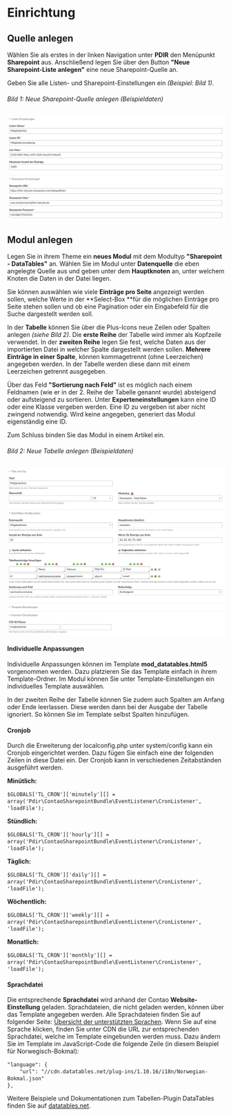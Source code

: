 # Einrichtung

## Quelle anlegen
Wählen Sie als erstes in der linken Navigation unter **PDIR** den Menüpunkt **Sharepoint** aus. Anschließend legen Sie über den Button **"Neue Sharepoint-Liste anlegen"** eine neue Sharepoint-Quelle an.

Geben Sie alle Listen- und Sharepoint-Einstellungen ein *(Beispiel: Bild 1)*.


###### Bild 1: Neue Sharepoint-Quelle anlegen (Beispieldaten)
![](sp-beispiel-quelle.png)

## Modul anlegen

Legen Sie in ihrem Theme ein **neues Modul** mit dem Modultyp **"Sharepoint - DataTables"** an. Wählen Sie im Modul unter **Datenquelle** die eben angelegte Quelle aus und geben unter dem **Hauptknoten** an, unter welchem Knoten die Daten in der Datei liegen.

Sie können auswählen wie viele **Einträge pro Seite** angezeigt werden sollen, welche Werte in der **Select-Box **für die möglichen Einträge pro Seite stehen sollen und ob eine Pagination oder ein Eingabefeld für die Suche dargestellt werden soll.

In der **Tabelle** können Sie über die Plus-Icons neue Zeilen oder Spalten anlegen *(siehe Bild 2)*. Die **erste Reihe** der Tabelle wird immer als Kopfzeile verwendet. In der **zweiten Reihe** legen Sie fest, welche Daten aus der importierten Datei in welcher Spalte dargestellt werden sollen. **Mehrere Einträge in einer Spalte**, können kommagetrennt (ohne Leerzeichen) angegeben werden. In der Tabelle werden diese dann mit einem Leerzeichen getrennt ausgegeben.

Über das Feld **"Sortierung nach Feld"** ist es möglich nach einem Feldnamen (wie er in der 2. Reihe der Tabelle genannt wurde) absteigend oder aufsteigend zu sortieren. Unter **Experteneinstellungen** kann eine ID oder eine Klasse vergeben werden. Eine ID zu vergeben ist aber nicht zwingend notwendig. Wird keine angegeben, generiert das Modul eigenständig eine ID.

Zum Schluss binden Sie das Modul in einem Artikel ein.

###### Bild 2: Neue Tabelle anlegen (Beispieldaten)
![](sp-beispiel-liste-anlegen.png)

#### Individuelle Anpassungen

Individuelle Anpassungen können im Template **mod_datatables.html5** vorgenommen werden. Dazu platzieren Sie das Template einfach in ihrem Template-Ordner. Im Modul können Sie unter Template-Einstellungen ein individuelles Template auswählen.

In der zweiten Reihe der Tabelle können Sie zudem auch Spalten am Anfang oder Ende leerlassen. Diese werden dann bei der Ausgabe der Tabelle ignoriert. So können Sie im Template selbst Spalten hinzufügen.

#### Cronjob

Durch die Erweiterung der localconfig.php unter system/config kann ein Cronjob eingerichtet werden. Dazu fügen Sie einfach eine der folgenden Zeilen in diese Datei ein. Der Cronjob kann in verschiedenen Zeitabständen ausgeführt werden.

**Minütlich:**
```
$GLOBALS['TL_CRON']['minutely'][] = array('Pdir\ContaoSharepointBundle\EventListener\CronListener', 'loadFile');
```

**Stündlich:**
```
$GLOBALS['TL_CRON']['hourly'][] = array('Pdir\ContaoSharepointBundle\EventListener\CronListener', 'loadFile');
```

**Täglich:**
```
$GLOBALS['TL_CRON']['daily'][] = array('Pdir\ContaoSharepointBundle\EventListener\CronListener', 'loadFile');
```

**Wöchentlich:**
```
$GLOBALS['TL_CRON']['weekly'][] = array('Pdir\ContaoSharepointBundle\EventListener\CronListener', 'loadFile');
```

**Monatlich:**
```
$GLOBALS['TL_CRON']['monthly'][] = array('Pdir\ContaoSharepointBundle\EventListener\CronListener', 'loadFile');
```

#### Sprachdatei

Die entsprechende **Sprachdatei** wird anhand der Contao **Website-Einstellung** geladen. Sprachdateien, die nicht geladen werden, können über das Template angegeben werden. Alle Sprachdateien finden Sie auf folgender Seite: [Übersicht der unterstützten Sprachen](https://datatables.net/plug-ins/i18n/). Wenn Sie auf eine Sprache klicken, finden Sie unter CDN die URL zur entsprechenden Sprachdatei, welche im Template eingebunden werden muss. Dazu ändern Sie im Template im JavaScript-Code die folgende Zeile (in diesem Beispiel für Norwegisch-Bokmal):


```
"language": {
    "url": "//cdn.datatables.net/plug-ins/1.10.16/i18n/Norwegian-Bokmal.json"
},
```

Weitere Beispiele und Dokumentationen zum Tabellen-Plugin DataTables finden Sie auf [datatables.net](https://datatables.net/).